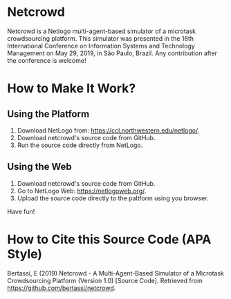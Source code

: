 # Netcrowd

Netcrowd is a Netlogo multi-agent-based simulator of a microtask crowdsourcing platform. This simulator was presented in the 16th International Conference on Information Systems and Technology Management on May 29, 2019, in São Paulo, Brazil. Any contribution after the conference is welcome!

# How to Make It Work?

## Using the Platform

1. Download NetLogo from: https://ccl.northwestern.edu/netlogo/.
2. Download netcrowd's source code from GitHub.
3. Run the source code directly from NetLogo.

## Using the Web

1. Download netcrowd's source code from GitHub.
2. Go to NetLogo Web: https://netlogoweb.org/.
3. Upload the source code directly to the paltform using you browser.

Have fun!

# How to Cite this Source Code (APA Style)

Bertassi, E (2019) Netcrowd - A Multi-Agent-Based Simulator of a Microtask Crowdsourcing Platform (Version 1.0) [Source Code]. Retrieved from https://github.com/bertassi/netcrowd.

